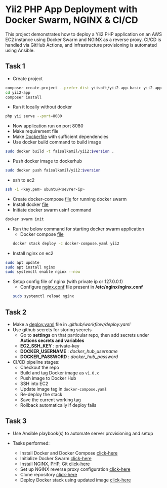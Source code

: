 # Yii2 PHP App Deployment with Docker Swarm, NGINX & CI/CD

This project demonstrates how to deploy a Yii2 PHP application on an AWS EC2 instance using Docker Swarm and NGINX as a reverse proxy. CI/CD is handled via GitHub Actions, and infrastructure provisioning is automated using Ansible.


## Task 1
* Create project
```bash
composer create-project --prefer-dist yiisoft/yii2-app-basic yii2-app
cd yii2-app
composer install
```
* Run it locally without docker
```bash
php yii serve --port=8080
```
* Now application run on port 8080
* Make requirement file
* Make [Dockerfile](./Dockerfile) with sufficient dependencies
* Use docker build command to build image
```bash
sudo docker build -t faisalkamil/yii2:$version .
```
* Push docker image to dockerhub
```bash
sudo docker push faisalkamil/yii2:$version
```
* ssh to ec2
```bash
ssh -i <key.pem> ubuntu@<sevrer-ip>
```
* Create docker-compose [file](./docker-compose.yaml) for running docker swarm
* Install docker [file](./install-docker.md)
* Initiate docker swarm usinf command
```bash
docker swarm init
```
* Run the below command for starting docker swarm application
    * Docker compose [file](./T1/docker-compose.yaml)
    ```bash
    docker stack deploy -c docker-compose.yaml yii2
    ```
* Install nginx on ec2
```bash
sudo apt update
sudo apt install nginx
sudo systemctl enable nginx --now
```
* Setup config file of nginx (with private ip or 127.0.0.1)
    * Configure [nginx.conf](./nginx.conf) file present in **/etc/nginx/nginx.conf**
    ```bash
    sudo systemctl reload nginx
    ```

## Task 2
* Make a [deploy.yaml](./.github/workflows/deploy.yaml) file in *.github/workflow/deploy.yaml*
* Use github secrets for storing secrets
    * Go to **settings** on that particular repo, then add secrets under **Actions secrets and variables**
    * **EC2_SSH_KEY** : private-key
    * **DOCKER_USERNAME** : *docker_hub_username*
    * **DOCKER_PASSWORD** : *docker_hub_password*
* CI/CD pipeline stages:
    * Checkout the repo
    * Build and tag Docker image as `v1.0.x`
    * Push image to Docker Hub
    * SSH into EC2
    * Update image tag in `docker-compose.yaml`
    * Re-deploy the stack
    * Save the current working tag
    * Rollback automatically if deploy fails


## Task 3
* Use Ansible playbook(s) to automate server provisioning and setup

* Tasks performed:
    * Install Docker and Docker Compose [click-here](./ansible/setup-docker.yaml)
    * Initialize Docker Swarm [click-here](./ansible/initialize-docker-swarm.yaml)
    * Install NGINX, PHP, Git [click-here](./ansible/dependencies.yaml)
    * Set up NGINX reverse proxy configuration [click-here](./ansible/setup-nginx.yaml)
    * Clone repository [click-here](./ansible/clone-repo.yaml)
    * Deploy Docker stack using updated image [click-here](./ansible/deploy-swarm.yaml)



